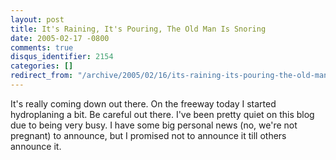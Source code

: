 ```yaml
---
layout: post
title: It's Raining, It's Pouring, The Old Man Is Snoring
date: 2005-02-17 -0800
comments: true
disqus_identifier: 2154
categories: []
redirect_from: "/archive/2005/02/16/its-raining-its-pouring-the-old-man-is-snoring.aspx/"
---
```


It's really coming down out there. On the freeway today I started
hydroplaning a bit. Be careful out there. I've been pretty quiet on this
blog due to being very busy. I have some big personal news (no, we're
not pregnant) to announce, but I promised not to announce it till others
announce it.

